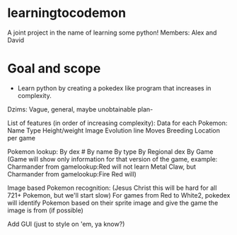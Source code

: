 # learningtocodemon
A joint project in the name of learning some python! 
Members: Alex and David

# Goal and scope
- Learn python by creating a pokedex like program that increases in complexity. 

Dzims:
Vague, general, maybe unobtainable plan-

List of features (in order of increasing complexity):
Data for each Pokemon:
Name
Type
Height/weight
Image
Evolution line
Moves
Breeding
Location per game

Pokemon lookup:
By dex #
By name
By type
By Regional dex
By Game (Game will show only information for that version of the game, example: Charmander from gamelookup:Red will not learn Metal Claw, but Charmander from gamelookup:Fire Red will)

Image based Pokemon recognition:
(Jesus Christ this will be hard for all 721+ Pokemon, but we'll start slow) 
For games from Red to White2, pokedex will identify Pokemon based on their sprite image and give the game the image is from (if possible)

Add GUI (just to style on 'em, ya know?)

